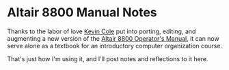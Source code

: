 # Altair 8800 Manual Notes

Thanks to the labor of love [Kevin Cole](https://codeberg.org/ubuntourist) put
into porting, editing, and augmenting a new version of the
[Altair 8800 Operator's Manual](https://ubuntourist.codeberg.page/Altair-8800/),
it can now serve alone as a textbook for an introductory computer organization
course.

That's just how I'm using it, and I'll post notes and reflections to it here.

